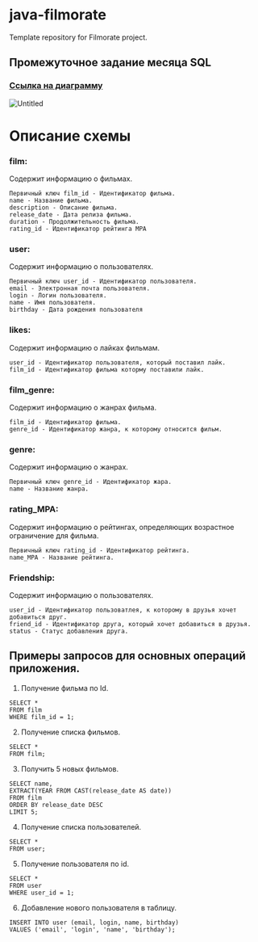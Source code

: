 # java-filmorate
Template repository for Filmorate project.

## Промежуточное задание месяца SQL

### [Ссылка на диаграмму](https://dbdiagram.io/d/6453ac26dca9fb07c4814ace)

![Untitled](https://user-images.githubusercontent.com/108272134/236295319-16d0cd32-ebd4-4f1d-84b2-a9161f811198.png)


# Описание схемы

### film:
Содержит информацию о фильмах.
```
Первичный ключ film_id - Идентификатор фильма.
name - Название фильма.
description - Описание фильма.
release_date - Дата релиза фильма.
duration - Продолжительность фильма.
rating_id - Идентификатор рейтинга MPA
```
### user:
Содержит информацию о пользователях.
```
Первичный ключ user_id - Идентификатор пользователя.
email - Электронная почта пользователя.
login - Логин пользователя.
name - Имя пользователя.
birthday - Дата рождения пользователя
```
### likes:
Содержит информацию о лайках фильмам.
```
user_id - Идентификатор пользователя, который поставил лайк.
film_id - Идентификатор фильма которму поставили лайк.
```
### film_genre:
Содержит информацию о жанрах фильма.
```
film_id - Идентификатор фильма.
genre_id - Идентификатор жанра, к которому относится фильм.
```
### genre:
Содержит информацию о жанрах.
```
Первичный ключ genre_id - Идентификатор жара.
name - Название жанра.
```
### rating_MPA:
Содержит информацию о рейтингах, определяющих возрастное ограничение для фильма.
```
Первичный ключ rating_id - Идентификатор рейтинга.
name_MPA - Название рейтинга.
```
### Friendship:
Содержит информацию о пользователях.
```
user_id - Идентификатор пользоватлея, к которому в друзья хочет добавиться друг.
friend_id - Идентификатор друга, который хочет добавиться в друзья.
status - Статус добавления друга.
```


## Примеры запросов для основных операций приложения.


1. Получение фильма по Id.
```
SELECT *
FROM film
WHERE film_id = 1;
```

2. Получение списка фильмов.
```
SELECT *
FROM film;
```

3. Получить 5 новых фильмов.
```
SELECT name,
EXTRACT(YEAR FROM CAST(release_date AS date))
FROM film
ORDER BY release_date DESC
LIMIT 5;
```

4. Получение списка пользователей.
```
SELECT *
FROM user;
```

5. Получение пользователя по id.
```
SELECT *
FROM user
WHERE user_id = 1;
```

6. Добавление нового пользователя в таблицу.
```
INSERT INTO user (email, login, name, birthday)
VALUES ('email', 'login', 'name', 'birthday');
```
